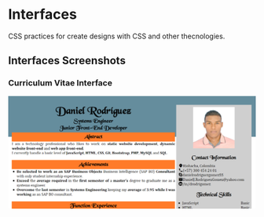 # Interfaces
CSS practices for create designs with CSS and other thecnologies.

## Interfaces Screenshots

### Curriculum Vitae Interface
![CV Interface](/img/cv.PNG)
